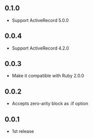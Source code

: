 ## 0.1.0

- Support ActiveRecord 5.0.0

## 0.0.4
- Support ActiveRecord 4.2.0

## 0.0.3
- Make it compatible with Ruby 2.0.0

## 0.0.2
- Accepts zero-arity block as :if option

## 0.0.1
- 1st release
